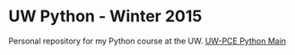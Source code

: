 UW Python - Winter 2015
==================
Personal repository for my Python course at the UW.
[UW-PCE Python Main](http://uwpce-pythoncert.github.io/)